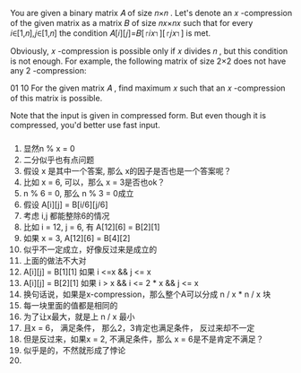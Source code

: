 You are given a binary matrix 𝐴
 of size 𝑛×𝑛
. Let's denote an 𝑥
-compression of the given matrix as a matrix 𝐵
 of size 𝑛𝑥×𝑛𝑥
 such that for every 𝑖∈[1,𝑛],𝑗∈[1,𝑛]
 the condition 𝐴[𝑖][𝑗]=𝐵[⌈𝑖𝑥⌉][⌈𝑗𝑥⌉]
 is met.

Obviously, 𝑥
-compression is possible only if 𝑥
 divides 𝑛
, but this condition is not enough. For example, the following matrix of size 2×2
 does not have any 2
-compression:

01
10
For the given matrix 𝐴
, find maximum 𝑥
 such that an 𝑥
-compression of this matrix is possible.

Note that the input is given in compressed form. But even though it is compressed, you'd better use fast input.


### 
1. 显然n % x = 0
2. 二分似乎也有点问题
3. 假设 x 是其中一个答案, 那么 x的因子是否也是一个答案呢？
4. 比如 x = 6, 可以，那么 x = 3是否也ok？
5. n % 6 = 0, 那么 n % 3 = 0成立
6. 假设 A[i][j] = B[i/6][j/6]
7. 考虑 i,j 都能整除6的情况
8. 比如 i = 12, j = 6, 有 A[12][6] = B[2][1]
9. 如果 x = 3, A[12][6] = B[4][2]
10. 似乎不一定成立，好像反过来是成立的
11. 上面的做法不大对
12. A[i][j] = B[1][1] 如果 i <=x && j <= x
13. A[i][j] = B[2][1] 如果 i > x && i <= 2 * x && j <= x
14. 换句话说，如果是x-compression，那么整个A可以分成 n / x * n / x 块
15. 每一块里面的值都是相同的
16. 为了让x最大，就是上 n / x 最小
17.  且x = 6， 满足条件， 那么2，3肯定也满足条件， 反过来却不一定
18.  但是反过来，如果x = 2, 不满足条件，那么 x = 6是不是肯定不满足？
19.  似乎是的，不然就形成了悖论
20.  
